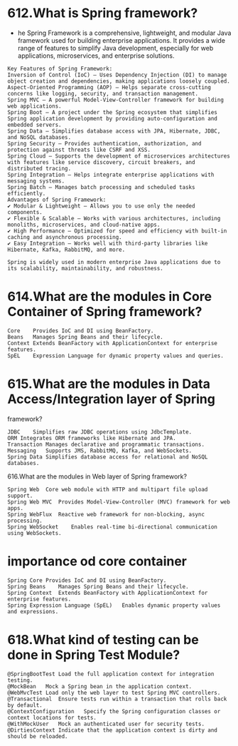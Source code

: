 # 612.What is Spring framework?
* he Spring Framework is a comprehensive, lightweight, and modular Java framework used for building enterprise applications. It provides a wide range of features to simplify Java development, especially for web applications, microservices, and enterprise solutions.
```
Key Features of Spring Framework:
Inversion of Control (IoC) – Uses Dependency Injection (DI) to manage object creation and dependencies, making applications loosely coupled.
Aspect-Oriented Programming (AOP) – Helps separate cross-cutting concerns like logging, security, and transaction management.
Spring MVC – A powerful Model-View-Controller framework for building web applications.
Spring Boot – A project under the Spring ecosystem that simplifies Spring application development by providing auto-configuration and embedded servers.
Spring Data – Simplifies database access with JPA, Hibernate, JDBC, and NoSQL databases.
Spring Security – Provides authentication, authorization, and protection against threats like CSRF and XSS.
Spring Cloud – Supports the development of microservices architectures with features like service discovery, circuit breakers, and distributed tracing.
Spring Integration – Helps integrate enterprise applications with messaging systems.
Spring Batch – Manages batch processing and scheduled tasks efficiently.
Advantages of Spring Framework:
✔ Modular & Lightweight – Allows you to use only the needed components.
✔ Flexible & Scalable – Works with various architectures, including monoliths, microservices, and cloud-native apps.
✔ High Performance – Optimized for speed and efficiency with built-in caching and asynchronous processing.
✔ Easy Integration – Works well with third-party libraries like Hibernate, Kafka, RabbitMQ, and more.

Spring is widely used in modern enterprise Java applications due to its scalability, maintainability, and robustness.
```
# 614.What are the modules in Core Container of Spring framework?
```
Core	Provides IoC and DI using BeanFactory.
Beans	Manages Spring Beans and their lifecycle.
Context	Extends BeanFactory with ApplicationContext for enterprise features.
SpEL	Expression Language for dynamic property values and queries.
```
# 615.What are the modules in Data Access/Integration layer of Spring
framework?
```
JDBC	Simplifies raw JDBC operations using JdbcTemplate.
ORM	Integrates ORM frameworks like Hibernate and JPA.
Transaction	Manages declarative and programmatic transactions.
Messaging	Supports JMS, RabbitMQ, Kafka, and WebSockets.
Spring Data	Simplifies database access for relational and NoSQL databases.
```
616.What are the modules in Web layer of Spring framework?
```
Spring Web	Core web module with HTTP and multipart file upload support.
Spring Web MVC	Provides Model-View-Controller (MVC) framework for web apps.
Spring WebFlux	Reactive web framework for non-blocking, async processing.
Spring WebSocket	Enables real-time bi-directional communication using WebSockets.
```
# importance od core container
```
Spring Core	Provides IoC and DI using BeanFactory.
Spring Beans	Manages Spring Beans and their lifecycle.
Spring Context	Extends BeanFactory with ApplicationContext for enterprise features.
Spring Expression Language (SpEL)	Enables dynamic property values and expressions.
```
# 618.What kind of testing can be done in Spring Test Module?
```
@SpringBootTest	Load the full application context for integration testing.
@MockBean	Mock a Spring bean in the application context.
@WebMvcTest	Load only the web layer to test Spring MVC controllers.
@Transactional	Ensure tests run within a transaction that rolls back by default.
@ContextConfiguration	Specify the Spring configuration classes or context locations for tests.
@WithMockUser	Mock an authenticated user for security tests.
@DirtiesContext	Indicate that the application context is dirty and should be reloaded.
```
